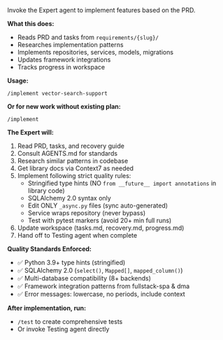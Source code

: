 Invoke the Expert agent to implement features based on the PRD.

**What this does:**
- Reads PRD and tasks from `requirements/{slug}/`
- Researches implementation patterns
- Implements repositories, services, models, migrations
- Updates framework integrations
- Tracks progress in workspace

**Usage:**
```
/implement vector-search-support
```

**Or for new work without existing plan:**
```
/implement
```

**The Expert will:**
1. Read PRD, tasks, and recovery guide
2. Consult AGENTS.md for standards
3. Research similar patterns in codebase
4. Get library docs via Context7 as needed
5. Implement following strict quality rules:
   - Stringified type hints (NO `from __future__ import annotations` in library code)
   - SQLAlchemy 2.0 syntax only
   - Edit ONLY `_async.py` files (sync auto-generated)
   - Service wraps repository (never bypass)
   - Test with pytest markers (avoid 20+ min full runs)
6. Update workspace (tasks.md, recovery.md, progress.md)
7. Hand off to Testing agent when complete

**Quality Standards Enforced:**
- ✅ Python 3.9+ type hints (stringified)
- ✅ SQLAlchemy 2.0 (`select()`, `Mapped[]`, `mapped_column()`)
- ✅ Multi-database compatibility (8+ backends)
- ✅ Framework integration patterns from fullstack-spa & dma
- ✅ Error messages: lowercase, no periods, include context

**After implementation, run:**
- `/test` to create comprehensive tests
- Or invoke Testing agent directly
